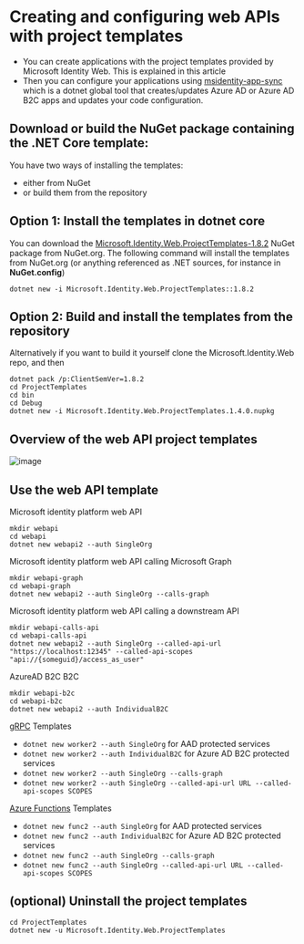 <!--
The following animated image shows how you can build the NuGet package containing the project templates for .NET Core, install them locally, and create a new web API. It also shows the important part of the code. You can open the image in a new tab if you want to get a full resolution image.

![Microsoft Identity Web-2](https://user-images.githubusercontent.com/13203188/81092446-e4d29780-8f00-11ea-993d-b4cea18c8b2e.gif)
-->

# Creating and configuring web APIs with project templates

- You can create applications with the project templates provided by Microsoft Identity Web. This is explained in this article
- Then you can configure your applications using [msidentity-app-sync](https://github.com/AzureAD/microsoft-identity-web/blob/master/tools/app-provisioning-tool/README.md) which is a dotnet global tool that creates/updates Azure AD or Azure AD B2C apps and updates your code configuration.

## Download or build the NuGet package containing the .NET Core template:

You have two ways of installing the templates:
- either from NuGet
- or build them from the repository

## Option 1: Install the templates in dotnet core

You can download the [Microsoft.Identity.Web.ProjectTemplates-1.8.2](https://www.nuget.org/api/v2/package/Microsoft.Identity.Web.ProjectTemplates/1.8.2) NuGet package from NuGet.org.
The following command will install the templates from NuGet.org (or anything referenced as .NET sources, for instance in **NuGet.config**)

```Shell
dotnet new -i Microsoft.Identity.Web.ProjectTemplates::1.8.2
```

## Option 2: Build and install the templates from the repository

Alternatively if you want to build it yourself clone the Microsoft.Identity.Web repo, and then

```Shell
dotnet pack /p:ClientSemVer=1.8.2
cd ProjectTemplates
cd bin
cd Debug
dotnet new -i Microsoft.Identity.Web.ProjectTemplates.1.4.0.nupkg
```

## Overview of the web API project templates

![image](https://user-images.githubusercontent.com/13203188/114165665-0f0cb080-992d-11eb-9c3c-d244fc7a6dee.png)

## Use the web API template

Microsoft identity platform web API

```Shell
mkdir webapi
cd webapi
dotnet new webapi2 --auth SingleOrg
```

Microsoft identity platform web API calling Microsoft Graph

```Shell
mkdir webapi-graph
cd webapi-graph
dotnet new webapi2 --auth SingleOrg --calls-graph
```

Microsoft identity platform web API calling a downstream API

```Shell
mkdir webapi-calls-api
cd webapi-calls-api
dotnet new webapi2 --auth SingleOrg --called-api-url "https://localhost:12345" --called-api-scopes "api://{someguid}/access_as_user"
```

AzureAD B2C B2C

```Shell
mkdir webapi-b2c
cd webapi-b2c
dotnet new webapi2 --auth IndividualB2C
```

[gRPC](grpc) Templates
- `dotnet new worker2 --auth SingleOrg` for AAD protected services
- `dotnet new worker2 --auth IndividualB2C` for Azure AD B2C protected services
- `dotnet new worker2 --auth SingleOrg --calls-graph`
- `dotnet new worker2 --auth SingleOrg --called-api-url URL --called-api-scopes SCOPES`

[Azure Functions](Azure-Functions) Templates
- `dotnet new func2 --auth SingleOrg` for AAD protected services
- `dotnet new func2 --auth IndividualB2C` for Azure AD B2C protected services
- `dotnet new func2 --auth SingleOrg --calls-graph`
- `dotnet new func2 --auth SingleOrg --called-api-url URL --called-api-scopes SCOPES`

## (optional) Uninstall the project templates

```Shell
cd ProjectTemplates
dotnet new -u Microsoft.Identity.Web.ProjectTemplates
